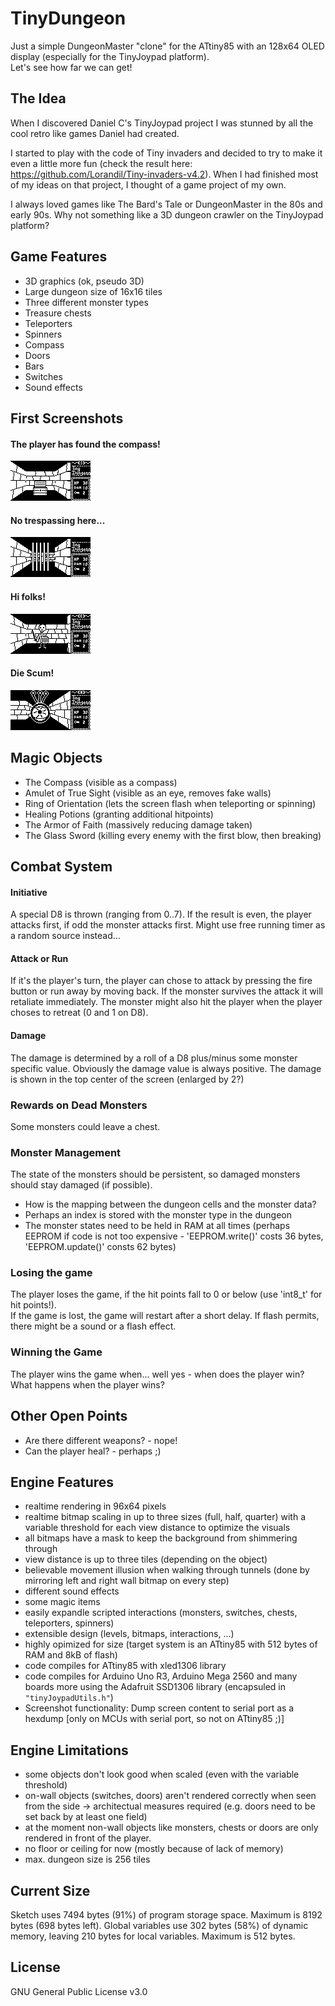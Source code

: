 # TinyDungeon

Just a simple DungeonMaster "clone" for the ATtiny85 with an 128x64 OLED display (especially for the TinyJoypad platform).<br>
Let's see how far we can get!

## The Idea
When I discovered Daniel C's TinyJoypad project I was stunned by all the cool retro like
games Daniel had created. 

I started to play with the code of Tiny invaders and decided to try to make it even a little more fun (check the result here: https://github.com/Lorandil/Tiny-invaders-v4.2).
When I had finished most of my ideas on that project, I thought of a game project of my own.

I always loved games like The Bard's Tale or DungeonMaster in the 80s and early 90s.
Why not something like a 3D dungeon crawler on the TinyJoypad platform?

## Game Features
* 3D graphics (ok, pseudo 3D)
* Large dungeon size of 16x16 tiles
* Three different monster types
* Treasure chests
* Teleporters
* Spinners
* Compass
* Doors
* Bars
* Switches
* Sound effects

## First Screenshots
#### The player has found the compass!
![Oh, I see!](https://github.com/Lorandil/TinyDungeon/blob/main/screenshots/compass_found!.png)

#### No trespassing here...
![Tunnel is blocked](https://github.com/Lorandil/TinyDungeon/blob/main/screenshots/the_tunnel_is_blocked.png)

#### Hi folks!
![Meet Joey!](https://github.com/Lorandil/TinyDungeon/blob/main/screenshots/meet_Joey!.png)

#### Die Scum!
![The Boss](https://github.com/Lorandil/TinyDungeon/blob/main/screenshots/the_boss.png)

## Magic Objects
* The Compass (visible as a compass)
* Amulet of True Sight (visible as an eye, removes fake walls)
* Ring of Orientation (lets the screen flash when teleporting or spinning)
* Healing Potions (granting additional hitpoints)
* The Armor of Faith (massively reducing damage taken)
* The Glass Sword (killing every enemy with the first blow, then breaking)

## Combat System

#### Initiative
A special D8 is thrown (ranging from 0..7). If the result is even, the player attacks first, if odd the monster attacks first.
Might use free running timer as a random source instead...

#### Attack or Run
If it's the player's turn, the player can chose to attack by pressing the fire button or run away by moving back.
If the monster survives the attack it will retaliate immediately.
The monster might also hit the player when the player choses to retreat (0 and 1 on D8).

#### Damage
The damage is determined by a roll of a D8 plus/minus some monster specific value. 
Obviously the damage value is always positive.
The damage is shown in the top center of the screen (enlarged by 2?)

### Rewards on Dead Monsters
Some monsters could leave a chest.

### Monster Management
The state of the monsters should be persistent, so damaged monsters should stay damaged (if possible).
* How is the mapping between the dungeon cells and the monster data?
* Perhaps an index is stored with the monster type in the dungeon
* The monster states need to be held in RAM at all times (perhaps EEPROM if code is not too expensive - 'EEPROM.write()' costs 36 bytes, 'EEPROM.update()' consts 62 bytes)

### Losing the game
The player loses the game, if the hit points fall to 0 or below (use 'int8_t' for hit points!).<br>
If the game is lost, the game will restart after a short delay.
If flash permits, there might be a sound or a flash effect.

### Winning the Game
The player wins the game when... well yes - when does the player win?<br>
What happens when the player wins?

## Other Open Points
* Are there different weapons? - nope!
* Can the player heal? - perhaps ;)

## Engine Features
* realtime rendering in 96x64 pixels
* realtime bitmap scaling in up to three sizes (full, half, quarter) with a variable threshold for each view distance to optimize the visuals
* all bitmaps have a mask to keep the background from shimmering through
* view distance is up to three tiles (depending on the object)
* believable movement illusion when walking through tunnels (done by mirroring left and right wall bitmap on every step)
* different sound effects
* some magic items
* easily expandle scripted interactions (monsters, switches, chests, teleporters, spinners)
* extensible design (levels, bitmaps, interactions, ...)
* highly opimized for size (target system is an ATtiny85 with 512 bytes of RAM and 8kB of flash)
* code compiles for ATtiny85 with xled1306 library
* code compiles for Arduino Uno R3, Arduino Mega 2560 and many boards more using the Adafruit SSD1306 library (encapsuled in `"tinyJoypadUtils.h"`)
* Screenshot functionality: Dump screen content to serial port as a hexdump
  [only on MCUs with serial port, so not on ATtiny85 ;)]

## Engine Limitations
* some objects don't look good when scaled (even with the variable threshold)
* on-wall objects (switches, doors) aren't rendered correctly when seen from the side -> architectual measures required (e.g. doors need to be set back by at least one field)
* at the moment non-wall objects like monsters, chests or doors are only rendered in front of the player.
* no floor or ceiling for now (mostly because of lack of memory)
* max. dungeon size is 256 tiles

## Current Size
Sketch uses 7494 bytes (91%) of program storage space. Maximum is 8192 bytes (698 bytes left).
Global variables use 302 bytes (58%) of dynamic memory, leaving 210 bytes for local variables. Maximum is 512 bytes.

## License
GNU General Public License v3.0
